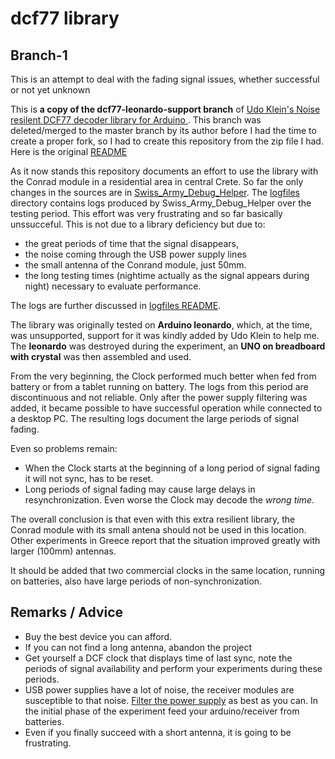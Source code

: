 # dcf77 library
## Branch-1 
This is an attempt to deal with the fading signal issues, whether successful or not yet unknown

This is **a copy of the dcf77-leonardo-support branch** of [Udo Klein's Noise resilent DCF77 decoder library for Arduino ](https://github.com/udoklein/dcf77). This branch was deleted/merged to the master branch by its author before I had the time to create a proper fork, so I had to create this repository from the zip file I had. Here is the original [README](https://github.com/nameoftherose/dcf77-leonardo_support/blob/master/README_original.md)

As it now stands this repository documents an effort to use the library with the Conrad module in a residential area in central Crete. So far the only changes in the sources are in [Swiss_Army_Debug_Helper](https://github.com/nameoftherose/dcf77-leonardo_support/tree/master/examples/Swiss_Army_Debug_Helper). The [logfiles](https://github.com/nameoftherose/dcf77-leonardo_support/tree/master/logfiles) directory contains logs produced by Swiss_Army_Debug_Helper over the testing period.
This effort was very frustrating and so far basically unssucceful. This is not due to a library deficiency but due to:
- the great periods of time that the signal disappears,
- the noise coming through the USB power supply lines  
- the small antenna of the Conrand module, just 50mm.
- the long testing times (nightime actually as the signal appears during night) necessary to evaluate performance. 

The logs are further discussed in [logfiles README](https://github.com/nameoftherose/dcf77-leonardo_support/blob/master/logfiles/README.md).

The library was originally tested on **Arduino leonardo**, which, at the time, was unsupported, support for it was kindly added by Udo Klein to help me. The **leonardo** was destroyed during the experiment, an **UNO on breadboard with crystal** was then assembled and used.

From the very beginning, the Clock performed much better when fed from battery or from a tablet  running on battery. The logs from this period are discontinuous and not reliable. Only after the power supply filtering was added, it became possible to have successful operation while connected to a desktop PC. The resulting logs document the large periods of signal fading.

Even so problems remain:
- When the Clock starts at the beginning of a long period of signal fading it will not sync, has to be reset.
- Long periods of signal fading may cause large delays in resynchronization. Even worse the Clock may decode the _wrong time_.

The overall conclusion is that even with this extra resilient library, the Conrad module with its small antena should not be used in this location. Other experiments in Greece report that the situation improved greatly with larger (100mm) antennas.

It should be added that two commercial clocks in the same location, running on batteries, also have large periods of non-synchronization. 
## Remarks / Advice
- Buy the best device you can afford.
- If you can not find a long antenna, abandon the project
- Get yourself a DCF clock that displays time of last sync, note the periods of signal availability and perform your experiments during these periods.
- USB power supplies have a lot of noise, the receiver modules are susceptible to that noise. [Filter the power supply](http://andybrown.me.uk/2015/07/24/usb-filtering/) as best as you can. In the initial phase of the experiment feed your arduino/receiver from batteries.
- Even if you finally succeed with a short antenna, it is going to be frustrating.
